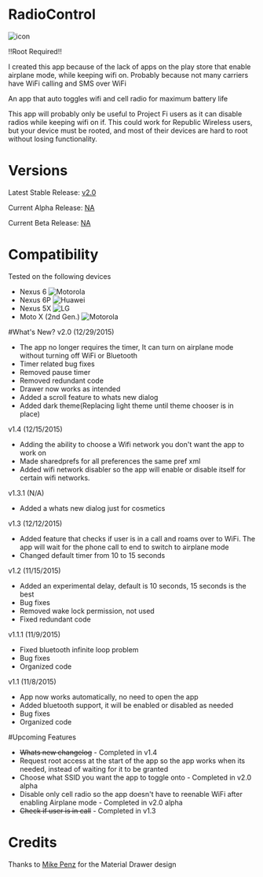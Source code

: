 # RadioControl
![icon](https://nikhilp.org/images/ic_launcher.png)

!!Root Required!!

I created this app because of the lack of apps on the play store that enable airplane mode, while keeping wifi on. Probably because not many carriers have WiFi calling and SMS over WiFi

An app that auto toggles wifi and cell radio for maximum battery life

This app will probably only be useful to Project Fi users as it can disable radios while keeping wifi on if.
This could work for Republic Wireless users, but your device must be rooted, and most of their devices are hard to root without losing functionality.

# Versions

Latest Stable Release: [v2.0](https://github.com/indianpoptart/RadioControl/releases/latest)

Current Alpha Release: [NA]()

Current Beta Release: [NA]()

# Compatibility
Tested on the following devices
- Nexus 6 ![Motorola](https://nikhilp.org/images/moto.png)
- Nexus 6P ![Huawei](https://nikhilp.org/images/huawei.png)
- Nexus 5X ![LG](https://nikhilp.org/images/lg.png)
- Moto X (2nd Gen.) ![Motorola](https://nikhilp.org/images/moto.png)

#What's New?
v2.0 (12/29/2015)
- The app no longer requires the timer, It can turn on airplane mode without turning off WiFi or Bluetooth 
- Timer related bug fixes
- Removed pause timer
- Removed redundant code
- Drawer now works as intended
- Added a scroll feature to whats new dialog
- Added dark theme(Replacing light theme until theme chooser is in place)

v1.4 (12/15/2015)
- Adding the ability to choose a Wifi network you don't want the app to
work on
- Made sharedprefs for all preferences the same pref xml
- Added wifi network disabler so the app will enable or disable itself for certain wifi networks.

v1.3.1 (N/A)
- Added a whats new dialog just for cosmetics

v1.3 (12/12/2015)
- Added feature that checks if user is in a call and roams over to WiFi. The app will wait for the phone call to end to switch to airplane mode
- Changed default timer from 10 to 15 seconds

v1.2 (11/15/2015)
- Added an experimental delay, default is 10 seconds, 15 seconds is the best
- Bug fixes
- Removed wake lock permission, not used
- Fixed redundant code

v1.1.1 (11/9/2015)
- Fixed bluetooth infinite loop problem
- Bug fixes
- Organized code

v1.1 (11/8/2015)
- App now works automatically, no need to open the app
- Added bluetooth support, it will be enabled or disabled as needed
- Bug fixes
- Organized code

#Upcoming Features
- ~~Whats new changelog~~ - Completed in v1.4
- Request root access at the start of the app so the app works when its needed, instead of waiting for it to be granted
- Choose what SSID you want the app to toggle onto - Completed in v2.0 alpha
- Disable only cell radio so the app doesn't have to reenable WiFi after enabling Airplane mode - Completed in v2.0 alpha
- ~~Check if user is in call~~ - Completed in v1.3

# Credits
Thanks to [Mike Penz](https://github.com/mikepenz) for the Material Drawer design

